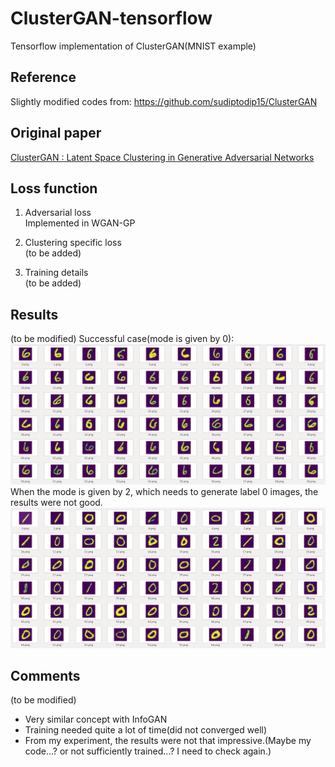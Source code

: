 # ClusterGAN-tensorflow
Tensorflow implementation of ClusterGAN(MNIST example)

## Reference 
Slightly modified codes from: https://github.com/sudiptodip15/ClusterGAN

## Original paper
[ClusterGAN : Latent Space Clustering in Generative Adversarial Networks](https://arxiv.org/pdf/1809.03627.pdf)

## Loss function
1. Adversarial loss\
Implemented in WGAN-GP

2. Clustering specific loss\
(to be added)

3. Training details\
(to be added)

## Results
(to be modified)
Successful case(mode is given by 0):\
![Overview](https://github.com/Sooram/ClusterGAN-tensorflow/blob/master/res_mode0_label6.PNG)
When the mode is given by 2, which needs to generate label 0 images, the results were not good.\
![Overview](https://github.com/Sooram/ClusterGAN-tensorflow/blob/master/res_mode2_label0.PNG)

## Comments
(to be modified)
- Very similar concept with InfoGAN
- Training needed quite a lot of time(did not converged well)
- From my experiment, the results were not that impressive.(Maybe my code...? or not sufficiently trained...? I need to check again.)
